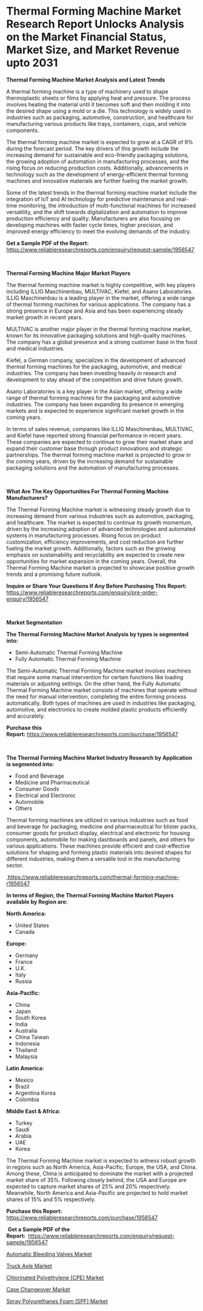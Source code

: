 <p><h1>Thermal Forming Machine Market Research Report Unlocks Analysis on the Market Financial Status, Market Size, and Market Revenue upto 2031</h1></p><p><strong>Thermal Forming Machine Market Analysis and Latest Trends</strong></p>
<p><p>A thermal forming machine is a type of machinery used to shape thermoplastic sheets or films by applying heat and pressure. The process involves heating the material until it becomes soft and then molding it into the desired shape using a mold or a die. This technology is widely used in industries such as packaging, automotive, construction, and healthcare for manufacturing various products like trays, containers, cups, and vehicle components.</p><p>The thermal forming machine market is expected to grow at a CAGR of 9% during the forecast period. The key drivers of this growth include the increasing demand for sustainable and eco-friendly packaging solutions, the growing adoption of automation in manufacturing processes, and the rising focus on reducing production costs. Additionally, advancements in technology such as the development of energy-efficient thermal forming machines and innovative materials are further fueling the market growth.</p><p>Some of the latest trends in the thermal forming machine market include the integration of IoT and AI technology for predictive maintenance and real-time monitoring, the introduction of multi-functional machines for increased versatility, and the shift towards digitalization and automation to improve production efficiency and quality. Manufacturers are also focusing on developing machines with faster cycle times, higher precision, and improved energy efficiency to meet the evolving demands of the industry.</p></p>
<p><strong>Get a Sample PDF of the Report:&nbsp;</strong> <a href="https://www.reliableresearchreports.com/enquiry/request-sample/1956547">https://www.reliableresearchreports.com/enquiry/request-sample/1956547</a></p>
<p>&nbsp;</p>
<p><strong>Thermal Forming Machine Major Market Players</strong></p>
<p><p>The thermal forming machine market is highly competitive, with key players including ILLIG Maschinenbau, MULTIVAC, Kiefel, and Asano Laboratories. ILLIG Maschinenbau is a leading player in the market, offering a wide range of thermal forming machines for various applications. The company has a strong presence in Europe and Asia and has been experiencing steady market growth in recent years.</p><p>MULTIVAC is another major player in the thermal forming machine market, known for its innovative packaging solutions and high-quality machines. The company has a global presence and a strong customer base in the food and medical industries.</p><p>Kiefel, a German company, specializes in the development of advanced thermal forming machines for the packaging, automotive, and medical industries. The company has been investing heavily in research and development to stay ahead of the competition and drive future growth.</p><p>Asano Laboratories is a key player in the Asian market, offering a wide range of thermal forming machines for the packaging and automotive industries. The company has been expanding its presence in emerging markets and is expected to experience significant market growth in the coming years.</p><p>In terms of sales revenue, companies like ILLIG Maschinenbau, MULTIVAC, and Kiefel have reported strong financial performance in recent years. These companies are expected to continue to grow their market share and expand their customer base through product innovations and strategic partnerships. The thermal forming machine market is projected to grow in the coming years, driven by the increasing demand for sustainable packaging solutions and the automation of manufacturing processes.</p></p>
<p>&nbsp;</p>
<p><strong>What Are The Key Opportunities For Thermal Forming Machine Manufacturers?</strong></p>
<p><p>The Thermal Forming Machine market is witnessing steady growth due to increasing demand from various industries such as automotive, packaging, and healthcare. The market is expected to continue its growth momentum, driven by the increasing adoption of advanced technologies and automated systems in manufacturing processes. Rising focus on product customization, efficiency improvements, and cost reduction are further fueling the market growth. Additionally, factors such as the growing emphasis on sustainability and recyclability are expected to create new opportunities for market expansion in the coming years. Overall, the Thermal Forming Machine market is projected to showcase positive growth trends and a promising future outlook.</p></p>
<p><strong>Inquire or Share Your Questions If Any Before Purchasing This Report:</strong> <a href="https://www.reliableresearchreports.com/enquiry/pre-order-enquiry/1956547">https://www.reliableresearchreports.com/enquiry/pre-order-enquiry/1956547</a></p>
<p>&nbsp;</p>
<p><strong>Market Segmentation</strong></p>
<p><strong>The Thermal Forming Machine Market Analysis by types is segmented into:</strong></p>
<p><ul><li>Semi-Automatic Thermal Forming Machine</li><li>Fully Automatic Thermal Forming Machine</li></ul></p>
<p><p>The Semi-Automatic Thermal Forming Machine market involves machines that require some manual intervention for certain functions like loading materials or adjusting settings. On the other hand, the Fully Automatic Thermal Forming Machine market consists of machines that operate without the need for manual intervention, completing the entire forming process automatically. Both types of machines are used in industries like packaging, automotive, and electronics to create molded plastic products efficiently and accurately.</p></p>
<p><strong>Purchase this Report:&nbsp;</strong><a href="https://www.reliableresearchreports.com/purchase/1956547">https://www.reliableresearchreports.com/purchase/1956547</a></p>
<p>&nbsp;</p>
<p><strong>The Thermal Forming Machine Market Industry Research by Application is segmented into:</strong></p>
<p><ul><li>Food and Beverage</li><li>Medicine and Pharmaceutical</li><li>Consumer Goods</li><li>Electrical and Electronic</li><li>Automobile</li><li>Others</li></ul></p>
<p><p>Thermal forming machines are utilized in various industries such as food and beverage for packaging, medicine and pharmaceutical for blister packs, consumer goods for product display, electrical and electronic for housing components, automobile for making dashboards and panels, and others for various applications. These machines provide efficient and cost-effective solutions for shaping and forming plastic materials into desired shapes for different industries, making them a versatile tool in the manufacturing sector.</p></p>
<p><a href="https://www.reliableresearchreports.com/thermal-forming-machine-r1956547">&nbsp;https://www.reliableresearchreports.com/thermal-forming-machine-r1956547</a></p>
<p><strong>In terms of Region, the Thermal Forming Machine Market Players available by Region are:</strong></p>
<p>
    <p> <strong> North America: </strong>
        <ul>
            <li>United States</li>
            <li>Canada</li>
        </ul>
        </p> 
    <p> <strong> Europe: </strong>
        <ul>
            <li>Germany</li>
            <li>France</li>
            <li>U.K.</li>
            <li>Italy</li>
            <li>Russia</li>
        </ul>
        </p> 
    <p> <strong> Asia-Pacific: </strong>
        <ul>
            <li>China</li>
            <li>Japan</li>
            <li>South Korea</li>
            <li>India</li>
            <li>Australia</li>
            <li>China Taiwan</li>
            <li>Indonesia</li>
            <li>Thailand</li>
            <li>Malaysia</li>
        </ul>
        </p> 
    <p> <strong> Latin America: </strong>
        <ul>
            <li>Mexico</li>
            <li>Brazil</li>
            <li>Argentina Korea</li>
            <li>Colombia</li>
        </ul>
        </p> 
    <p> <strong> Middle East & Africa: </strong>
        <ul>
            <li>Turkey</li>
            <li>Saudi</li>
            <li>Arabia</li>
            <li>UAE</li>
            <li>Korea</li>
        </ul>
    </p>
    </p>
<p><p>The Thermal Forming Machine market is expected to witness robust growth in regions such as North America, Asia-Pacific, Europe, the USA, and China. Among these, China is anticipated to dominate the market with a projected market share of 35%. Following closely behind, the USA and Europe are expected to capture market shares of 25% and 20% respectively. Meanwhile, North America and Asia-Pacific are projected to hold market shares of 15% and 5% respectively.</p></p>
<p><strong>Purchase this Report: </strong><a href="https://www.reliableresearchreports.com/purchase/1956547">https://www.reliableresearchreports.com/purchase/1956547</a></p>
<p>&nbsp;<strong>Get a Sample PDF of the Report:&nbsp;&nbsp;</strong><a href="https://www.reliableresearchreports.com/enquiry/request-sample/1956547">https://www.reliableresearchreports.com/enquiry/request-sample/1956547</a></p>
<p><strong></strong></p>
<p><p><a href="https://www.linkedin.com/pulse/future-trends-global-automatic-bleeding-valves-market-insights-lsr6e?trackingId=nERkZ%2BqJQay0PJfSBHwnWQ%3D%3D">Automatic Bleeding Valves Market</a></p><p><a href="https://github.com/lnamivez37/Market-Research-Report-List-1/blob/main/truck-axle-market.md">Truck Axle Market</a></p><p><a href="https://medium.com/@emma.white454357/global-chlorinated-polyethylene-cpe-industry-research-report-competitive-landscape-market-size-7a1b8929f612">Chlorinated Polyethylene (CPE) Market</a></p><p><a href="https://issuu.com/reportprime-2/docs/case-changeover-market-size-2030.pptx">Case Changeover Market</a></p><p><a href="https://medium.com/@bernadette.hunter4468/spray-polyurethanes-foam-spf-market-share-size-trends-industry-analysis-report-by-application-a67828c1e7a9">Spray Polyurethanes Foam (SPF) Market</a></p></p>